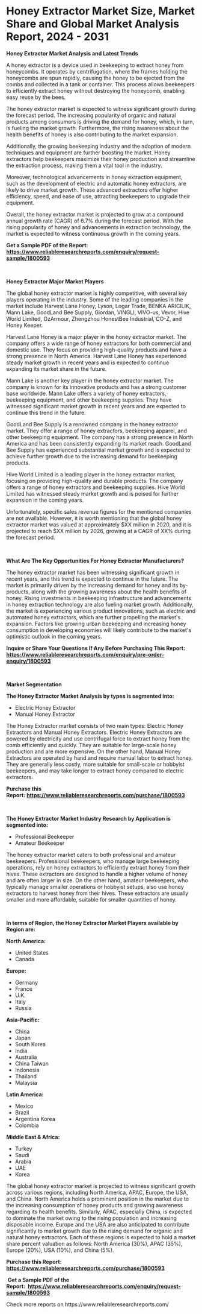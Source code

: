 <p><h1>Honey Extractor Market Size, Market Share and Global Market Analysis Report, 2024 - 2031</h1></p><p><strong>Honey Extractor Market Analysis and Latest Trends</strong></p>
<p><p>A honey extractor is a device used in beekeeping to extract honey from honeycombs. It operates by centrifugation, where the frames holding the honeycombs are spun rapidly, causing the honey to be ejected from the combs and collected in a tank or container. This process allows beekeepers to efficiently extract honey without destroying the honeycomb, enabling easy reuse by the bees.</p><p>The honey extractor market is expected to witness significant growth during the forecast period. The increasing popularity of organic and natural products among consumers is driving the demand for honey, which, in turn, is fueling the market growth. Furthermore, the rising awareness about the health benefits of honey is also contributing to the market expansion.</p><p>Additionally, the growing beekeeping industry and the adoption of modern techniques and equipment are further boosting the market. Honey extractors help beekeepers maximize their honey production and streamline the extraction process, making them a vital tool in the industry.</p><p>Moreover, technological advancements in honey extraction equipment, such as the development of electric and automatic honey extractors, are likely to drive market growth. These advanced extractors offer higher efficiency, speed, and ease of use, attracting beekeepers to upgrade their equipment.</p><p>Overall, the honey extractor market is projected to grow at a compound annual growth rate (CAGR) of 6.7% during the forecast period. With the rising popularity of honey and advancements in extraction technology, the market is expected to witness continuous growth in the coming years.</p></p>
<p><strong>Get a Sample PDF of the Report:&nbsp; <a href="https://www.reliableresearchreports.com/enquiry/request-sample/1800593">https://www.reliableresearchreports.com/enquiry/request-sample/1800593</a></strong></p>
<p>&nbsp;</p>
<p><strong>Honey Extractor Major Market Players</strong></p>
<p><p>The global honey extractor market is highly competitive, with several key players operating in the industry. Some of the leading companies in the market include Harvest Lane Honey, Lyson, Logar Trade, BENKA ARICILIK, Mann Lake, GoodLand Bee Supply, Giordan, VINGLI, VIVO-us, Vevor, Hive World Limited, OzArmour, Zhengzhou HonestBee Industrial, CO-Z, and Honey Keeper.</p><p>Harvest Lane Honey is a major player in the honey extractor market. The company offers a wide range of honey extractors for both commercial and domestic use. They focus on providing high-quality products and have a strong presence in North America. Harvest Lane Honey has experienced steady market growth in recent years and is expected to continue expanding its market share in the future.</p><p>Mann Lake is another key player in the honey extractor market. The company is known for its innovative products and has a strong customer base worldwide. Mann Lake offers a variety of honey extractors, beekeeping equipment, and other beekeeping supplies. They have witnessed significant market growth in recent years and are expected to continue this trend in the future.</p><p>GoodLand Bee Supply is a renowned company in the honey extractor market. They offer a range of honey extractors, beekeeping apparel, and other beekeeping equipment. The company has a strong presence in North America and has been consistently expanding its market reach. GoodLand Bee Supply has experienced substantial market growth and is expected to achieve further growth due to the increasing demand for beekeeping products.</p><p>Hive World Limited is a leading player in the honey extractor market, focusing on providing high-quality and durable products. The company offers a range of honey extractors and beekeeping supplies. Hive World Limited has witnessed steady market growth and is poised for further expansion in the coming years.</p><p>Unfortunately, specific sales revenue figures for the mentioned companies are not available. However, it is worth mentioning that the global honey extractor market was valued at approximately $XX million in 2020, and it is projected to reach $XX million by 2026, growing at a CAGR of XX% during the forecast period.</p></p>
<p>&nbsp;</p>
<p><strong>What Are The Key Opportunities For Honey Extractor Manufacturers?</strong></p>
<p><p>The honey extractor market has been witnessing significant growth in recent years, and this trend is expected to continue in the future. The market is primarily driven by the increasing demand for honey and its by-products, along with the growing awareness about the health benefits of honey. Rising investments in beekeeping infrastructure and advancements in honey extraction technology are also fueling market growth. Additionally, the market is experiencing various product innovations, such as electric and automated honey extractors, which are further propelling the market's expansion. Factors like growing urban beekeeping and increasing honey consumption in developing economies will likely contribute to the market's optimistic outlook in the coming years.</p></p>
<p><strong>Inquire or Share Your Questions If Any Before Purchasing This Report: <a href="https://www.reliableresearchreports.com/enquiry/pre-order-enquiry/1800593">https://www.reliableresearchreports.com/enquiry/pre-order-enquiry/1800593</a></strong></p>
<p>&nbsp;</p>
<p><strong>Market Segmentation</strong></p>
<p><strong>The Honey Extractor Market Analysis by types is segmented into:</strong></p>
<p><ul><li>Electric Honey Extractor</li><li>Manual Honey Extractor</li></ul></p>
<p><p>The Honey Extractor market consists of two main types: Electric Honey Extractors and Manual Honey Extractors. Electric Honey Extractors are powered by electricity and use centrifugal force to extract honey from the comb efficiently and quickly. They are suitable for large-scale honey production and are more expensive. On the other hand, Manual Honey Extractors are operated by hand and require manual labor to extract honey. They are generally less costly, more suitable for small-scale or hobbyist beekeepers, and may take longer to extract honey compared to electric extractors.</p></p>
<p><strong>Purchase this Report:&nbsp;<a href="https://www.reliableresearchreports.com/purchase/1800593">https://www.reliableresearchreports.com/purchase/1800593</a></strong></p>
<p>&nbsp;</p>
<p><strong>The Honey Extractor Market Industry Research by Application is segmented into:</strong></p>
<p><ul><li>Professional Beekeeper</li><li>Amateur Beekeeper</li></ul></p>
<p><p>The honey extractor market caters to both professional and amateur beekeepers. Professional beekeepers, who manage large beekeeping operations, rely on honey extractors to efficiently extract honey from their hives. These extractors are designed to handle a higher volume of honey and are often larger in size. On the other hand, amateur beekeepers, who typically manage smaller operations or hobbyist setups, also use honey extractors to harvest honey from their hives. These extractors are usually smaller and more affordable, suitable for smaller quantities of honey.</p></p>
<p>&nbsp;</p>
<p><strong>In terms of Region, the Honey Extractor Market Players available by Region are:</strong></p>
<p>
    <p> <strong> North America: </strong>
        <ul>
            <li>United States</li>
            <li>Canada</li>
        </ul>
        </p> 
    <p> <strong> Europe: </strong>
        <ul>
            <li>Germany</li>
            <li>France</li>
            <li>U.K.</li>
            <li>Italy</li>
            <li>Russia</li>
        </ul>
        </p> 
    <p> <strong> Asia-Pacific: </strong>
        <ul>
            <li>China</li>
            <li>Japan</li>
            <li>South Korea</li>
            <li>India</li>
            <li>Australia</li>
            <li>China Taiwan</li>
            <li>Indonesia</li>
            <li>Thailand</li>
            <li>Malaysia</li>
        </ul>
        </p> 
    <p> <strong> Latin America: </strong>
        <ul>
            <li>Mexico</li>
            <li>Brazil</li>
            <li>Argentina Korea</li>
            <li>Colombia</li>
        </ul>
        </p> 
    <p> <strong> Middle East & Africa: </strong>
        <ul>
            <li>Turkey</li>
            <li>Saudi</li>
            <li>Arabia</li>
            <li>UAE</li>
            <li>Korea</li>
        </ul>
    </p>
    </p>
<p><p>The global honey extractor market is projected to witness significant growth across various regions, including North America, APAC, Europe, the USA, and China. North America holds a prominent position in the market due to the increasing consumption of honey products and growing awareness regarding its health benefits. Similarly, APAC, especially China, is expected to dominate the market owing to the rising population and increasing disposable income. Europe and the USA are also anticipated to contribute significantly to market growth due to the rising demand for organic and natural honey extractors. Each of these regions is expected to hold a market share percent valuation as follows: North America (30%), APAC (35%), Europe (20%), USA (10%), and China (5%).</p></p>
<p><strong>Purchase this Report: <a href="https://www.reliableresearchreports.com/purchase/1800593">https://www.reliableresearchreports.com/purchase/1800593</a></strong></p>
<p>&nbsp;<strong>Get a Sample PDF of the Report:&nbsp;&nbsp;<a href="https://www.reliableresearchreports.com/enquiry/request-sample/1800593">https://www.reliableresearchreports.com/enquiry/request-sample/1800593</a></strong></p>
<p><strong></strong></p>
<p>Check more reports on https://www.reliableresearchreports.com/</p>